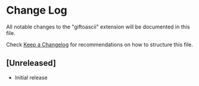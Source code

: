 # Change Log

All notable changes to the "giftoascii" extension will be documented in this file.

Check [Keep a Changelog](http://keepachangelog.com/) for recommendations on how to structure this file.

## [Unreleased]

- Initial release